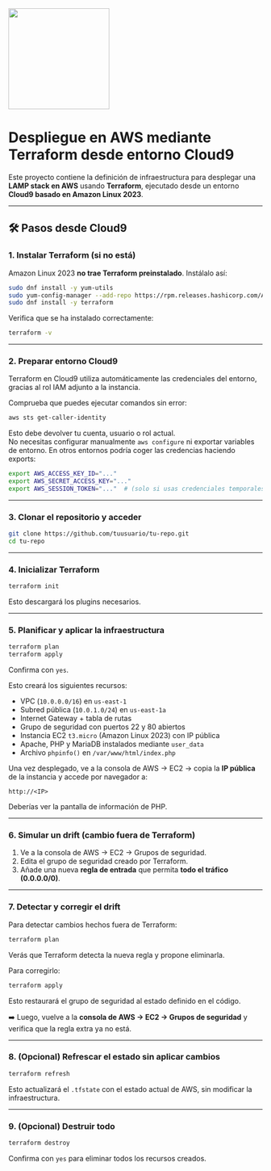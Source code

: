 <img src="https://upload.wikimedia.org/wikipedia/commons/0/04/Terraform_Logo.svg" width=200/>

# Despliegue en AWS mediante Terraform desde entorno Cloud9

Este proyecto contiene la definición de infraestructura para desplegar una **LAMP stack en AWS** usando **Terraform**, ejecutado desde un entorno **Cloud9 basado en Amazon Linux 2023**.

---

## 🛠 Pasos desde Cloud9

### 1. Instalar Terraform (si no está)

Amazon Linux 2023 **no trae Terraform preinstalado**. Instálalo así:

```bash
sudo dnf install -y yum-utils
sudo yum-config-manager --add-repo https://rpm.releases.hashicorp.com/AmazonLinux/hashicorp.repo
sudo dnf install -y terraform
```

Verifica que se ha instalado correctamente:

```bash
terraform -v
```

---

### 2. Preparar entorno Cloud9

Terraform en Cloud9 utiliza automáticamente las credenciales del entorno, gracias al rol IAM adjunto a la instancia.

Comprueba que puedes ejecutar comandos sin error:

```bash
aws sts get-caller-identity
```

Esto debe devolver tu cuenta, usuario o rol actual.  
No necesitas configurar manualmente `aws configure` ni exportar variables de entorno. 
En otros entornos podría coger las credencias haciendo exports:

```bash
export AWS_ACCESS_KEY_ID="..."
export AWS_SECRET_ACCESS_KEY="..."
export AWS_SESSION_TOKEN="..."  # (solo si usas credenciales temporales)
```

---

### 3. Clonar el repositorio y acceder

```bash
git clone https://github.com/tuusuario/tu-repo.git
cd tu-repo
```

---

### 4. Inicializar Terraform

```bash
terraform init
```

Esto descargará los plugins necesarios.

---

### 5. Planificar y aplicar la infraestructura

```bash
terraform plan
terraform apply
```

Confirma con `yes`.

Esto creará los siguientes recursos:

- VPC (`10.0.0.0/16`) en `us-east-1`
- Subred pública (`10.0.1.0/24`) en `us-east-1a`
- Internet Gateway + tabla de rutas
- Grupo de seguridad con puertos 22 y 80 abiertos
- Instancia EC2 `t3.micro` (Amazon Linux 2023) con IP pública
- Apache, PHP y MariaDB instalados mediante `user_data`
- Archivo `phpinfo()` en `/var/www/html/index.php`

Una vez desplegado, ve a la consola de AWS → EC2 → copia la **IP pública** de la instancia y accede por navegador a:

```
http://<IP>
```

Deberías ver la pantalla de información de PHP.

---

### 6. Simular un drift (cambio fuera de Terraform)

1. Ve a la consola de AWS → EC2 → Grupos de seguridad.
2. Edita el grupo de seguridad creado por Terraform.
3. Añade una nueva **regla de entrada** que permita **todo el tráfico (0.0.0.0/0)**.

---

### 7. Detectar y corregir el drift

Para detectar cambios hechos fuera de Terraform:

```bash
terraform plan
```

Verás que Terraform detecta la nueva regla y propone eliminarla.

Para corregirlo:

```bash
terraform apply
```

Esto restaurará el grupo de seguridad al estado definido en el código.

➡️ Luego, vuelve a la **consola de AWS → EC2 → Grupos de seguridad** y verifica que la regla extra ya no está.

---

### 8. (Opcional) Refrescar el estado sin aplicar cambios

```bash
terraform refresh
```

Esto actualizará el `.tfstate` con el estado actual de AWS, sin modificar la infraestructura.

---

### 9. (Opcional) Destruir todo

```bash
terraform destroy
```

Confirma con `yes` para eliminar todos los recursos creados.
